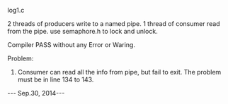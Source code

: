 log1.c

2 threads of producers write to a named pipe.
1 thread of consumer read from the pipe.
use semaphore.h to lock and unlock.

Compiler PASS without any Error or Waring.

Problem:
1. Consumer can read all the info from pipe, but fail to exit.
   The problem must be in line 134 to 143.

--- Sep.30, 2014---
